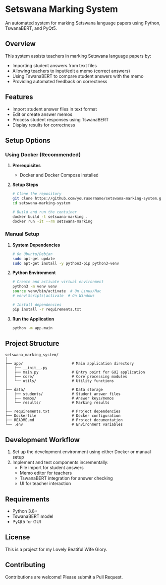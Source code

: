 # Setswana Marking System

An automated system for marking Setswana language papers using Python, TswanaBERT, and PyQt5.

## Overview

This system assists teachers in marking Setswana language papers by:
- Importing student answers from text files
- Allowing teachers to input/edit a memo (correct answers)
- Using TswanaBERT to compare student answers with the memo
- Providing automated feedback on correctness

## Features

- Import student answer files in text format
- Edit or create answer memos
- Process student responses using TswanaBERT
- Display results for correctness

## Setup Options

### Using Docker (Recommended)

1. **Prerequisites**
   - Docker and Docker Compose installed

2. **Setup Steps**
   ```bash
   # Clone the repository
   git clone https://github.com/yourusername/setswana-marking-system.git
   cd setswana-marking-system
   
   # Build and run the container
   docker build -t setswana-marking .
   docker run -it --rm setswana-marking
   ```

### Manual Setup

1. **System Dependencies**
   ```bash
   # On Ubuntu/Debian
   sudo apt-get update
   sudo apt-get install -y python3-pip python3-venv
   ```

2. **Python Environment**
   ```bash
   # Create and activate virtual environment
   python3 -m venv venv
   source venv/bin/activate  # On Linux/Mac
   # venv\Scripts\activate  # On Windows
   
   # Install dependencies
   pip install -r requirements.txt
   ```

3. **Run the Application**
   ```bash
   python -m app.main
   ```

## Project Structure

```
setswana_marking_system/
│
├── app/                      # Main application directory
│   ├── __init__.py
│   ├── main.py               # Entry point for GUI application
│   ├── core/                 # Core processing modules
│   └── utils/                # Utility functions
│
├── data/                     # Data storage
│   ├── students/             # Student answer files
│   ├── memos/                # Answer keys/memos
│   └── results/              # Marking results
│
├── requirements.txt          # Project dependencies
├── Dockerfile                # Docker configuration
├── README.md                 # Project documentation
└── .env                      # Environment variables
```

## Development Workflow

1. Set up the development environment using either Docker or manual setup
2. Implement and test components incrementally:
   - File import for student answers
   - Memo editor for teachers
   - TswanaBERT integration for answer checking
   - UI for teacher interaction

## Requirements

- Python 3.8+
- TswanaBERT model
- PyQt5 for GUI

## License

This is a project for my Lovely Beatiful Wife Glory.


## Contributing

Contributions are welcome! Please submit a Pull Request.

